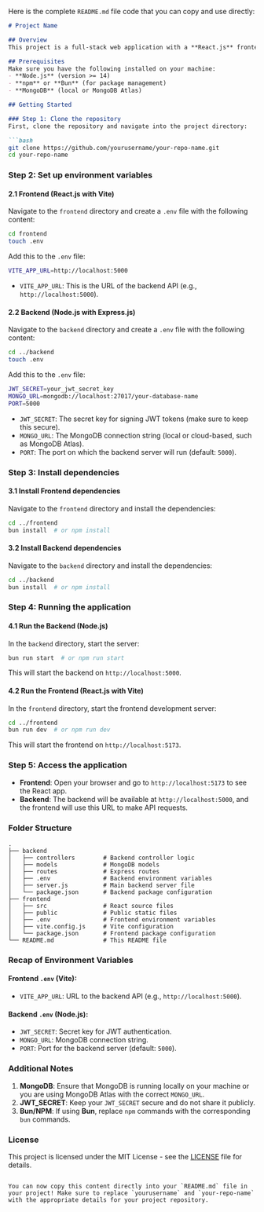 Here is the complete `README.md` file code that you can copy and use directly:

```markdown
# Project Name

## Overview
This project is a full-stack web application with a **React.js** frontend (using Vite) and a **Node.js** backend (using Express.js). The backend connects to a **MongoDB** database and implements **JWT authentication** for user management.

## Prerequisites
Make sure you have the following installed on your machine:
- **Node.js** (version >= 14)
- **npm** or **Bun** (for package management)
- **MongoDB** (local or MongoDB Atlas)

## Getting Started

### Step 1: Clone the repository
First, clone the repository and navigate into the project directory:

```bash
git clone https://github.com/yourusername/your-repo-name.git
cd your-repo-name
```

### Step 2: Set up environment variables

#### 2.1 Frontend (React.js with Vite)
Navigate to the `frontend` directory and create a `.env` file with the following content:

```bash
cd frontend
touch .env
```

Add this to the `.env` file:

```bash
VITE_APP_URL=http://localhost:5000
```
- `VITE_APP_URL`: This is the URL of the backend API (e.g., `http://localhost:5000`).

#### 2.2 Backend (Node.js with Express.js)
Navigate to the `backend` directory and create a `.env` file with the following content:

```bash
cd ../backend
touch .env
```

Add this to the `.env` file:

```bash
JWT_SECRET=your_jwt_secret_key
MONGO_URL=mongodb://localhost:27017/your-database-name
PORT=5000
```
- `JWT_SECRET`: The secret key for signing JWT tokens (make sure to keep this secure).
- `MONGO_URL`: The MongoDB connection string (local or cloud-based, such as MongoDB Atlas).
- `PORT`: The port on which the backend server will run (default: `5000`).

### Step 3: Install dependencies

#### 3.1 Install Frontend dependencies
Navigate to the `frontend` directory and install the dependencies:

```bash
cd ../frontend
bun install  # or npm install
```

#### 3.2 Install Backend dependencies
Navigate to the `backend` directory and install the dependencies:

```bash
cd ../backend
bun install  # or npm install
```

### Step 4: Running the application

#### 4.1 Run the Backend (Node.js)
In the `backend` directory, start the server:

```bash
bun run start  # or npm run start
```

This will start the backend on `http://localhost:5000`.

#### 4.2 Run the Frontend (React.js with Vite)
In the `frontend` directory, start the frontend development server:

```bash
cd ../frontend
bun run dev  # or npm run dev
```

This will start the frontend on `http://localhost:5173`.

### Step 5: Access the application
- **Frontend**: Open your browser and go to `http://localhost:5173` to see the React app.
- **Backend**: The backend will be available at `http://localhost:5000`, and the frontend will use this URL to make API requests.

### Folder Structure

```plaintext
.
├── backend
│   ├── controllers        # Backend controller logic
│   ├── models             # MongoDB models
│   ├── routes             # Express routes
│   ├── .env               # Backend environment variables
│   ├── server.js          # Main backend server file
│   └── package.json       # Backend package configuration
├── frontend
│   ├── src                # React source files
│   ├── public             # Public static files
│   ├── .env               # Frontend environment variables
│   ├── vite.config.js     # Vite configuration
│   └── package.json       # Frontend package configuration
└── README.md              # This README file
```

### Recap of Environment Variables

#### Frontend `.env` (Vite):
- `VITE_APP_URL`: URL to the backend API (e.g., `http://localhost:5000`).

#### Backend `.env` (Node.js):
- `JWT_SECRET`: Secret key for JWT authentication.
- `MONGO_URL`: MongoDB connection string.
- `PORT`: Port for the backend server (default: `5000`).

### Additional Notes

1. **MongoDB**: Ensure that MongoDB is running locally on your machine or you are using MongoDB Atlas with the correct `MONGO_URL`.
2. **JWT_SECRET**: Keep your `JWT_SECRET` secure and do not share it publicly.
3. **Bun/NPM**: If using **Bun**, replace `npm` commands with the corresponding `bun` commands.

### License
This project is licensed under the MIT License - see the [LICENSE](LICENSE) file for details.
```

You can now copy this content directly into your `README.md` file in your project! Make sure to replace `yourusername` and `your-repo-name` with the appropriate details for your project repository.
